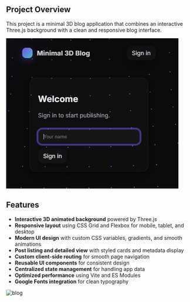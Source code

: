 ## Project Overview
This project is a minimal 3D blog application that combines an interactive Three.js background with a clean and responsive blog interface.

![blog](blog2.png)

## Features
- **Interactive 3D animated background** powered by Three.js
- **Responsive layout** using CSS Grid and Flexbox for mobile, tablet, and desktop
- **Modern UI design** with custom CSS variables, gradients, and smooth animations
- **Post listing and detailed view** with styled cards and metadata display
- **Custom client-side routing** for smooth page navigation
- **Reusable UI components** for consistent design
- **Centralized state management** for handling app data
- **Optimized performance** using Vite and ES Modules
- **Google Fonts integration** for clean typography

![blog](blog3.png)
